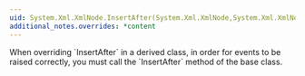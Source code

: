 ```yaml
---
uid: System.Xml.XmlNode.InsertAfter(System.Xml.XmlNode,System.Xml.XmlNode)
additional_notes.overrides: *content
---
```


<p>When overriding `InsertAfter` in a derived class, in order for events to be raised correctly, you must call the `InsertAfter` method of the base class.</p>


